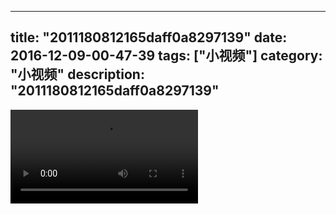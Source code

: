 
---
title: "2011180812165daff0a8297139"
date: 2016-12-09-00-47-39
tags: ["小视频"]
category: "小视频"
description: "2011180812165daff0a8297139"
---
<video src="http://ohtsqip0g.bkt.clouddn.com/2011180812165daff0a8297139.mp4" controls="controls"></video>
